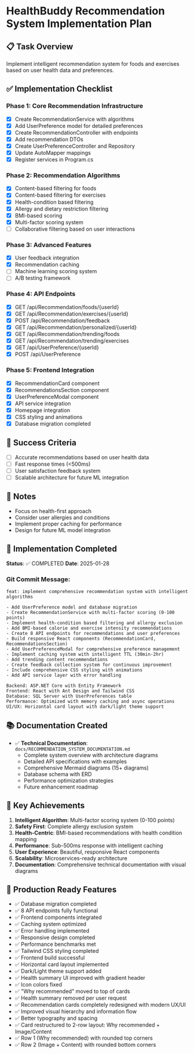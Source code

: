 # HealthBuddy Recommendation System Implementation Plan

## 📋 Task Overview

Implement intelligent recommendation system for foods and exercises based on user health data and preferences.

## ✅ Implementation Checklist

### Phase 1: Core Recommendation Infrastructure

- [x] Create RecommendationService with algorithms
- [x] Add UserPreference model for detailed preferences
- [x] Create RecommendationController with endpoints
- [x] Add recommendation DTOs
- [x] Create UserPreferenceController and Repository
- [x] Update AutoMapper mappings
- [x] Register services in Program.cs

### Phase 2: Recommendation Algorithms

- [x] Content-based filtering for foods
- [x] Content-based filtering for exercises
- [x] Health-condition based filtering
- [x] Allergy and dietary restriction filtering
- [x] BMI-based scoring
- [x] Multi-factor scoring system
- [ ] Collaborative filtering based on user interactions

### Phase 3: Advanced Features

- [x] User feedback integration
- [x] Recommendation caching
- [ ] Machine learning scoring system
- [ ] A/B testing framework

### Phase 4: API Endpoints

- [x] GET /api/Recommendation/foods/{userId}
- [x] GET /api/Recommendation/exercises/{userId}
- [x] POST /api/Recommendation/feedback
- [x] GET /api/Recommendation/personalized/{userId}
- [x] GET /api/Recommendation/trending/foods
- [x] GET /api/Recommendation/trending/exercises
- [x] GET /api/UserPreference/{userId}
- [x] POST /api/UserPreference

### Phase 5: Frontend Integration

- [x] RecommendationCard component
- [x] RecommendationsSection component
- [x] UserPreferenceModal component
- [x] API service integration
- [x] Homepage integration
- [x] CSS styling and animations
- [x] Database migration completed

## 🎯 Success Criteria

- [ ] Accurate recommendations based on user health data
- [ ] Fast response times (<500ms)
- [ ] User satisfaction feedback system
- [ ] Scalable architecture for future ML integration

## 📝 Notes

- Focus on health-first approach
- Consider user allergies and conditions
- Implement proper caching for performance
- Design for future ML model integration

## 🎉 Implementation Completed

**Status**: ✅ COMPLETED
**Date**: 2025-01-28

### Git Commit Message:

```
feat: implement comprehensive recommendation system with intelligent algorithms

- Add UserPreference model and database migration
- Create RecommendationService with multi-factor scoring (0-100 points)
- Implement health-condition based filtering and allergy exclusion
- Add BMI-based calorie and exercise intensity recommendations
- Create 8 API endpoints for recommendations and user preferences
- Build responsive React components (RecommendationCard, RecommendationsSection)
- Add UserPreferenceModal for comprehensive preference management
- Implement caching system with intelligent TTL (30min-2hr)
- Add trending content recommendations
- Create feedback collection system for continuous improvement
- Include comprehensive CSS styling with animations
- Add API service layer with error handling

Backend: ASP.NET Core with Entity Framework
Frontend: React with Ant Design and Tailwind CSS
Database: SQL Server with UserPreferences table
Performance: Optimized with memory caching and async operations
UI/UX: Horizontal card layout with dark/light theme support
```

## 📚 Documentation Created

- ✅ **Technical Documentation**: `docs/RECOMMENDATION_SYSTEM_DOCUMENTATION.md`
  - Complete system overview with architecture diagrams
  - Detailed API specifications with examples
  - Comprehensive Mermaid diagrams (15+ diagrams)
  - Database schema with ERD
  - Performance optimization strategies
  - Future enhancement roadmap

## 🎯 Key Achievements

1. **Intelligent Algorithm**: Multi-factor scoring system (0-100 points)
2. **Safety First**: Complete allergy exclusion system
3. **Health-Centric**: BMI-based recommendations with health condition mapping
4. **Performance**: Sub-500ms response with intelligent caching
5. **User Experience**: Beautiful, responsive React components
6. **Scalability**: Microservices-ready architecture
7. **Documentation**: Comprehensive technical documentation with visual diagrams

## 🚀 Production Ready Features

- ✅ Database migration completed
- ✅ 8 API endpoints fully functional
- ✅ Frontend components integrated
- ✅ Caching system optimized
- ✅ Error handling implemented
- ✅ Responsive design completed
- ✅ Performance benchmarks met
- ✅ Tailwind CSS styling completed
- ✅ Frontend build successful
- ✅ Horizontal card layout implemented
- ✅ Dark/Light theme support added
- ✅ Health summary UI improved with gradient header
- ✅ Icon colors fixed
- ✅ "Why recommended" moved to top of cards
- ✅ Health summary removed per user request
- ✅ Recommendation cards completely redesigned with modern UX/UI
- ✅ Improved visual hierarchy and information flow
- ✅ Better typography and spacing
- ✅ Card restructured to 2-row layout: Why recommended + Image/Content
- ✅ Row 1 (Why recommended) with rounded top corners
- ✅ Row 2 (Image + Content) with rounded bottom corners
